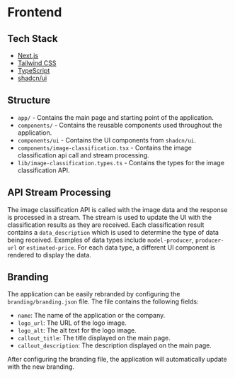 # Frontend

## Tech Stack
- [Next.js](https://nextjs.org/)
- [Tailwind CSS](https://tailwindcss.com/)
- [TypeScript](https://www.typescriptlang.org/)
- [shadcn/ui](https://ui.shadcn.com/)

## Structure
- `app/` - Contains the main page and starting point of the application.
- `components/` - Contains the reusable components used throughout the application.
- `components/ui` - Contains the UI components from `shadcn/ui`.
- `components/image-classification.tsx` - Contains the image classification api call and stream processing.
- `lib/image-classification.types.ts` - Contains the types for the image classification API.

## API Stream Processing
The image classification API is called with the image data and the response is processed in a stream. 
The stream is used to update the UI with the classification results as they are received.
Each classification result contains a `data_description` which is used to determine the type of data being received.
Examples of data types include `model-producer`, `producer-url` or `estimated-price`.
For each data type, a different UI component is rendered to display the data.

## Branding
The application can be easily rebranded by configuring the `branding/branding.json` file.
The file contains the following fields:

- `name`: The name of the application or the company.
- `logo_url`: The URL of the logo image.
- `logo_alt`: The alt text for the logo image.
- `callout_title`: The title displayed on the main page.
- `callout_description`: The description displayed on the main page.

After configuring the branding file, the application will automatically update with the new branding.